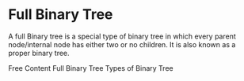 # Full Binary Tree

A full Binary tree is a special type of binary tree in which every parent node/internal node has either two or no children. It is also known as a proper binary tree.

<ResourceGroupTitle>Free Content</ResourceGroupTitle>
<BadgeLink colorScheme='yellow' badgeText='Read' href='https://www.programiz.com/dsa/full-binary-tree'>Full Binary Tree</BadgeLink>
<BadgeLink colorScheme='yellow' badgeText='Read' href='https://www.geeksforgeeks.org/types-of-binary-tree/'>Types of Binary Tree</BadgeLink>
